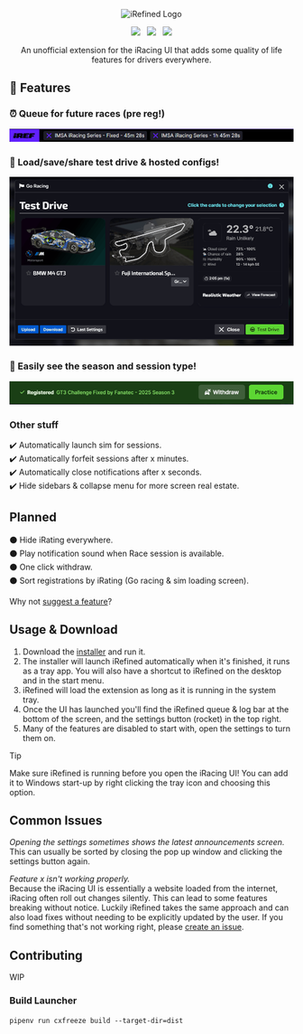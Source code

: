 <p align="center">
  <img width="300" src="https://github.com/jason-murray/irefined/blob/main/extension/src/assets/logo.png?raw=true" alt="iRefined Logo"/>
</p>
<div align="center">
  
[![](https://img.shields.io/badge/download-5cd633?style=for-the-badge)](https://github.com/jason-murray/irefined/releases/latest/download/iRefined-win-Setup.exe) &nbsp; [![](https://dcbadge.limes.pink/api/server/hxVf8wcGaV)](https://discord.gg/hxVf8wcGaV) &nbsp; [![](https://img.shields.io/badge/buy_me_a_coffee-FFDD00?style=for-the-badge&logo=buy-me-a-coffee&logoColor=black)](https://buymeacoffee.com/jason_)
  
</div>
<p align="center">
  An unofficial extension for the iRacing UI that adds some quality of life features for drivers everywhere.
</p>

## 🚀 Features

### ⏰ Queue for future races (pre reg!)

![Queue Bar](readme-files/queue-bar.png)

### 💾 Load/save/share test drive & hosted configs!

![Save Conditions](readme-files/saving-conditions.gif)

### 🏁 Easily see the season and session type!

![Join Bar](readme-files/better-join-bar.png)

### Other stuff

:heavy_check_mark: Automatically launch sim for sessions.  
:heavy_check_mark: Automatically forfeit sessions after x minutes.  
:heavy_check_mark: Automatically close notifications after x seconds.  
:heavy_check_mark: Hide sidebars & collapse menu for more screen real estate.

## Planned

:black_circle: Hide iRating everywhere.  
:black_circle: Play notification sound when Race session is available.  
:black_circle: One click withdraw.  
:black_circle: Sort registrations by iRating (Go racing & sim loading screen).  

Why not [suggest a feature](https://github.com/jason-murray/irefined/issues/new?template=feature_request.md)?

## Usage & Download

1. Download the [installer](https://github.com/jason-murray/irefined/releases/latest/download/iRefined-win-Setup.exe) and run it.
2. The installer will launch iRefined automatically when it's finished, it runs as a tray app. You will also have a shortcut to iRefined on the desktop and in the start menu.
3. iRefined will load the extension as long as it is running in the system tray.
4. Once the UI has launched you'll find the iRefined queue & log bar at the bottom of the screen, and the settings button (rocket) in the top right.
5. Many of the features are disabled to start with, open the settings to turn them on.

> [!TIP]
> Make sure iRefined is running before you open the iRacing UI! You can add it to Windows start-up by right clicking the tray icon and choosing this option.

## Common Issues

_Opening the settings sometimes shows the latest announcements screen._  
This can usually be sorted by closing the pop up window and clicking the settings button again.

_Feature x isn't working properly._  
Because the iRacing UI is essentially a website loaded from the internet, iRacing often roll out changes silently. This can lead to some features breaking without notice.
Luckily iRefined takes the same approach and can also load fixes without needing to be explicitly updated by the user. If you find something that's not working right, please [create an issue](https://github.com/jason-murray/irefined/issues/new?template=bug_report.md).

## Contributing

WIP

### Build Launcher

`pipenv run cxfreeze build --target-dir=dist`
